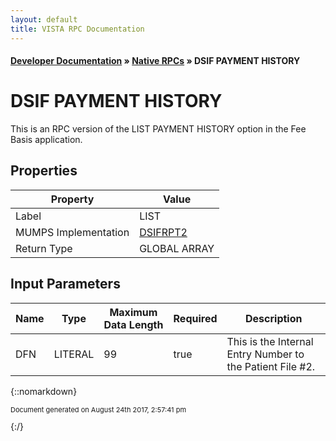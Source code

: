 ```yaml
---
layout: default
title: VISTA RPC Documentation
---
```


#### [Developer Documentation](../index) &#187; [Native RPCs](TableOfContents) &#187; DSIF PAYMENT HISTORY<br/>
# DSIF PAYMENT HISTORY

This is an RPC version of the LIST PAYMENT HISTORY option in the Fee Basis application.

## Properties

Property | Value
--- | ---
Label | LIST
MUMPS Implementation | [DSIFRPT2](http://code.osehra.org/dox/Routine_DSIFRPT2_source.html)
Return Type | GLOBAL ARRAY


## Input Parameters

Name | Type | Maximum Data Length | Required | Description
--- | --- | --- | --- | ---
DFN | LITERAL | 99 | true | This is the Internal Entry Number to the Patient File #2.



{::nomarkdown} <br/><p style="font-size: 11px">Document generated on August 24th 2017, 2:57:41 pm</p>{:/}